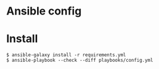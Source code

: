 # Ansible config

# Install


```
$ ansible-galaxy install -r requirements.yml
$ ansible-playbook --check --diff playbooks/config.yml

```
